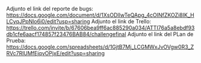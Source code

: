 Adjunto el link del reporte de bugs: https://docs.google.com/document/d/1XsODlIwTeQApg_4cOINfZKOZi8IK_HLCyqJPpNlo6i0/edit?usp=sharing
Adjunto el link de Trello: https://trello.com/invite/b/67606bea9ff6ac885290a034/ATTI76a5a8ebdf93db1cfe6aacf174857f23476BAB84/challengefinal
Adjunto el link del PLan de Prueba: https://docs.google.com/spreadsheets/d/1GjtB7Mj_LCGMWxJvOVgw0R3_ZRVc7RlUMfEjqvOPjxE/edit?usp=sharing
